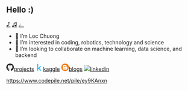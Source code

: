 ## Hello :)

[♪](https://www.youtube.com/watch?v=wThqaZYxu0M&list=RDN7TkK2joi4I&index=16)
[♫](https://www.youtube.com/watch?v=8dDIc6L1B_I&list=RDN7TkK2joi4I&index=8)
[♩](https://www.youtube.com/watch?v=OGsFFImOjnw)

- 👋 I’m Loc Chuong
- 👀 I’m interested in coding, robotics, technology and science
- 💞️ I’m looking to collaborate on machine learning, data science, and backend

<a href="https://github.com/iteam1"><img src='./assets/github.png' width='4%'>projects</a>
<a href="https://www.kaggle.com/locchuong"><img src='./assets/kaggle.png' width='4%'>kaggle</a>
<a href="https://locchuong96.github.io/me/"><img src='./assets/blog.png' width='4%'>blogs</a>
<a href="https://www.linkedin.com/in/chuong-loc-87524b258/"><img src='https://raw.githubusercontent.com/rahuldkjain/github-profile-readme-generator/master/src/images/icons/Social/linked-in-alt.svg' width='4%'>linkedin</a>
<!--<a href="https://www.youtube.com/channel/UCiq2V2Pym7QD-o9LHFEFo9Q"><img src='./assets/youtube.png' width='4%'>channel</a>-->
<!-- <a href="https://locchuong96.github.io/resume/"><img src='./assets/cv.png' width='4%'>my cv</a> -->

https://www.codepile.net/pile/ey9KAnxn
